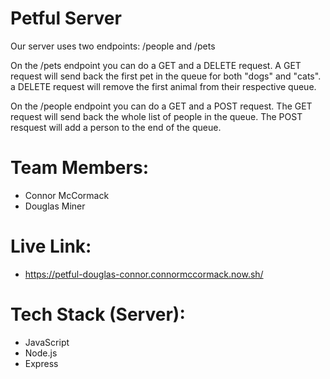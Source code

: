# Petful Server
  Our server uses two endpoints: /people and /pets

  On the /pets endpoint you can do a GET and a DELETE request. A GET request will send back the first pet in the queue for both "dogs" and "cats". a DELETE request will remove the first animal from their respective queue.

  On the /people endpoint you can do a GET and a POST request. The GET request will send back the whole list of people in the queue. The POST resquest will add a person to the end of the queue.

# Team Members:
  * Connor McCormack
  * Douglas Miner

# Live Link:
  * https://petful-douglas-connor.connormccormack.now.sh/

# Tech Stack (Server):
  * JavaScript
  * Node.js
  * Express